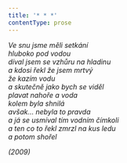 ```yaml
---
title: '* * *'
contentType: prose
---
```


_Ve snu jsme měli setkání  
hluboko pod vodou  
díval jsem se vzhůru na hladinu  
a kdosi řekl že jsem mrtvý  
že kazím vodu  
a skutečně jako bych se viděl  
plavat nahoře a voda  
kolem byla shnilá  
avšak… nebyla to pravda  
a já se usmíval tím vodním čímkoli  
a ten co to řekl zmrzl na kus ledu  
a potom shořel_

_(2009)_
